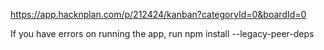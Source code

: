 https://app.hacknplan.com/p/212424/kanban?categoryId=0&boardId=0


If you have errors on running the app, run npm install --legacy-peer-deps
